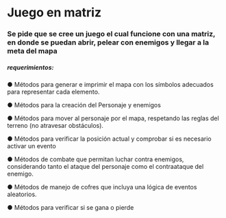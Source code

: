 # Juego en matriz
### Se pide que se cree un juego el cual funcione con una matriz, en donde se puedan abrir, pelear con enemigos y llegar a la meta del mapa
##### requerimientos:
● Métodos para generar e imprimir el mapa con los símbolos adecuados para representar cada elemento.

● Métodos para la creación del Personaje y enemigos

● Métodos para mover al personaje por el mapa, respetando las reglas del terreno
(no atravesar obstáculos).

● Métodos para verificar la posición actual y comprobar si es necesario activar
un evento

● Métodos de combate que permitan luchar contra enemigos, considerando tanto el
ataque del personaje como el contraataque del enemigo.

● Métodos de manejo de cofres que incluya una lógica de eventos aleatorios.

● Métodos para verificar si se gana o pierde